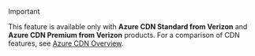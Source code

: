 > [!IMPORTANT]
> This feature is available only with **Azure CDN Standard from Verizon** and **Azure CDN Premium from Verizon** products. For a comparison of CDN features, see [Azure CDN Overview](../articles/cdn/cdn-overview.md#azure-cdn-features).
